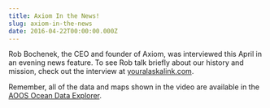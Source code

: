 ```yaml
---
title: Axiom In the News!
slug: axiom-in-the-news
date: 2016-04-22T00:00:00.000Z
---
```

Rob Bochenek, the CEO and founder of Axiom, was interviewed this April in an evening news feature. To see Rob talk briefly about our history and mission, check out the interview at [youralaskalink.com](http://www.youralaskalink.com/news/local-tech-business-in-anchorage-gathers-data-for-public/article_1aa21414-0844-11e6-9c76-b363ef470df3.html).

Remember, all of the data and maps shown in the video are available in the [AOOS Ocean Data Explorer](http://portal.aoos.org/).
